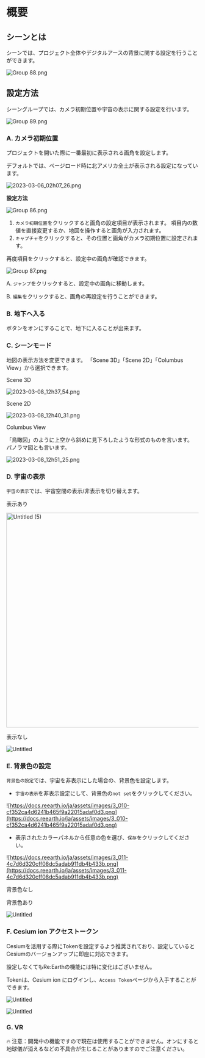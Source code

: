 # 概要

## シーンとは

シーンでは、プロジェクト全体やデジタルアースの背景に関する設定を行うことができます。

![Group 88.png](%E6%A6%82%E8%A6%81%20668c6109e8c14764807a3bc38d81f7cc/Group_88.png)

## 設定方法

シーングループでは、カメラ初期位置や宇宙の表示に関する設定を行います。

![Group 89.png](%E6%A6%82%E8%A6%81%20668c6109e8c14764807a3bc38d81f7cc/Group_89.png)

### **A. カメラ初期位置**

プロジェクトを開いた際に一番最初に表示される画角を設定します。

デフォルトでは、ページロード時に北アメリカ全土が表示される設定になっています。

![2023-03-06_02h07_26.png](%E6%A6%82%E8%A6%81%20668c6109e8c14764807a3bc38d81f7cc/2023-03-06_02h07_26.png)


**設定方法**

![Group 86.png](%E6%A6%82%E8%A6%81%20668c6109e8c14764807a3bc38d81f7cc/Group_86.png)

1. `カメラ初期位置`をクリックすると画角の設定項目が表示されます。
項目内の数値を直接変更するか、地図を操作すると画角が入力されます。
2. `キャプチャ`をクリックすると、その位置と画角がカメラ初期位置に設定されます。

再度項目をクリックすると、設定中の画角が確認できます。

![Group 87.png](%E6%A6%82%E8%A6%81%20668c6109e8c14764807a3bc38d81f7cc/Group_87.png)

A. `ジャンプ`をクリックすると、設定中の画角に移動します。

B. `編集`をクリックすると、画角の再設定を行うことができます。

### **B. 地下へ入る**

ボタンをオンにすることで、地下に入ることが出来ます。

### C. シーンモード[](https://docs.reearth.io/ja/user-manual/scene/set-up-scene-group-properties#%E5%AE%87%E5%AE%99%E3%81%AE%E8%A1%A8%E7%A4%BA)

地図の表示方法を変更できます。
「Scene 3D」「Scene 2D」「Columbus View」から選択できます。

Scene 3D

![2023-03-08_12h37_54.png](%E6%A6%82%E8%A6%81%20668c6109e8c14764807a3bc38d81f7cc/2023-03-08_12h37_54.png)


Scene 2D

![2023-03-08_12h40_31.png](%E6%A6%82%E8%A6%81%20668c6109e8c14764807a3bc38d81f7cc/2023-03-08_12h40_31.png)


Columbus View

「鳥瞰図」のように上空から斜めに見下ろしたような形式のものを言います。
パノラマ図とも言います。

![2023-03-08_12h51_25.png](%E6%A6%82%E8%A6%81%20668c6109e8c14764807a3bc38d81f7cc/2023-03-08_12h51_25.png)


### D. 宇宙の表示

`宇宙の表示`では、宇宙空間の表示/非表示を切り替えます。

表示あり

<img width="563" alt="Untitled (5)" src="https://github.com/CS-eukarya/User-Manual-Japanese-/assets/154571156/df8aa891-c119-4dae-9ec3-1c9ab8292120">


表示なし

![Untitled](%E6%A6%82%E8%A6%81%20668c6109e8c14764807a3bc38d81f7cc/Untitled.png)



### E. 背景色の設定[](https://docs.reearth.io/ja/user-manual/scene/set-up-scene-group-properties#%E8%83%8C%E6%99%AF%E8%89%B2%E3%81%AE%E8%A8%AD%E5%AE%9A)

`背景色の設定`では、宇宙を非表示にした場合の、背景色を設定します。

- `宇宙の表示`を非表示設定にして、背景色の`not set`をクリックしてください。

![https://docs.reearth.io/ja/assets/images/3_010-cf352ca4d6241b465f9a22015adaf0d3.png](https://docs.reearth.io/ja/assets/images/3_010-cf352ca4d6241b465f9a22015adaf0d3.png)

- 表示されたカラーパネルから任意の色を選び、`保存`をクリックしてください。

![https://docs.reearth.io/ja/assets/images/3_011-4c7d6d320cff08dc5adab911db4b433b.png](https://docs.reearth.io/ja/assets/images/3_011-4c7d6d320cff08dc5adab911db4b433b.png)

背景色なし

背景色あり

![Untitled](%E6%A6%82%E8%A6%81%20668c6109e8c14764807a3bc38d81f7cc/Untitled%201.png)

### F. Cesium ion アクセストークン

Cesiumを活用する際にTokenを設定するよう推奨されており、設定しているとCesiumのバージョンアップに即座に対応できます。

設定しなくてもRe:Earthの機能には特に変化はございません。

Tokenは、Cesium ion にログインし、`Access Token`ページから入手することができます。

![Untitled](%E6%A6%82%E8%A6%81%20668c6109e8c14764807a3bc38d81f7cc/Untitled%202.png)

![Untitled](%E6%A6%82%E8%A6%81%20668c6109e8c14764807a3bc38d81f7cc/Untitled%203.png)

### G. VR

<aside>
🔥 注意：開発中の機能ですので現在は使用することができません。オンにすると地球儀が消えるなどの不具合が生じることがありますのでご注意ください。

</aside>
    
